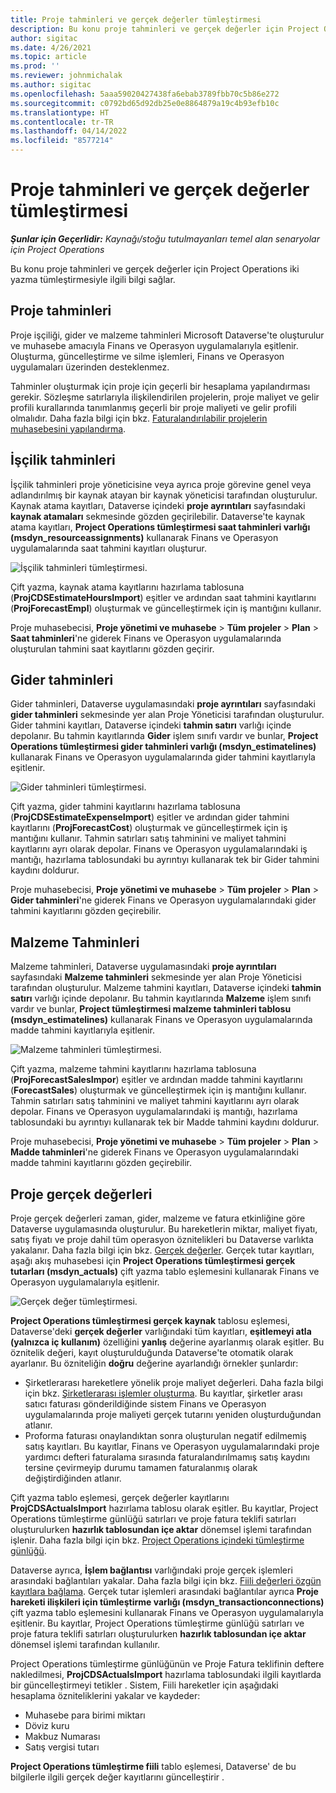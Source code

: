 ```yaml
---
title: Proje tahminleri ve gerçek değerler tümleştirmesi
description: Bu konu proje tahminleri ve gerçek değerler için Project Operations iki yazma tümleştirmesiyle ilgili bilgi sağlar.
author: sigitac
ms.date: 4/26/2021
ms.topic: article
ms.prod: ''
ms.reviewer: johnmichalak
ms.author: sigitac
ms.openlocfilehash: 5aaa59020427438fa6ebab3789fbb70c5b86e272
ms.sourcegitcommit: c0792bd65d92db25e0e8864879a19c4b93efb10c
ms.translationtype: HT
ms.contentlocale: tr-TR
ms.lasthandoff: 04/14/2022
ms.locfileid: "8577214"
---
```

# <a name="project-estimates-and-actuals-integration"></a>Proje tahminleri ve gerçek değerler tümleştirmesi

_**Şunlar için Geçerlidir:** Kaynağı/stoğu tutulmayanları temel alan senaryolar için Project Operations_

Bu konu proje tahminleri ve gerçek değerler için Project Operations iki yazma tümleştirmesiyle ilgili bilgi sağlar.

## <a name="project-estimates"></a>Proje tahminleri

Proje işçiliği, gider ve malzeme tahminleri Microsoft Dataverse'te oluşturulur ve muhasebe amacıyla Finans ve Operasyon uygulamalarıyla eşitlenir. Oluşturma, güncelleştirme ve silme işlemleri, Finans ve Operasyon uygulamaları üzerinden desteklenmez.

Tahminler oluşturmak için proje için geçerli bir hesaplama yapılandırması gerekir. Sözleşme satırlarıyla ilişkilendirilen projelerin, proje maliyet ve gelir profili kurallarında tanımlanmış geçerli bir proje maliyeti ve gelir profili olmalıdır. Daha fazla bilgi için bkz. [Faturalandırılabilir projelerin muhasebesini yapılandırma](../project-accounting/configure-accounting-billable-projects.md#configure-project-cost-and-revenue-profile-rules).

## <a name="labor-estimates"></a>İşçilik tahminleri

İşçilik tahminleri proje yöneticisine veya ayrıca proje görevine genel veya adlandırılmış bir kaynak atayan bir kaynak yöneticisi tarafından oluşturulur. Kaynak atama kayıtları, Dataverse içindeki **proje ayrıntıları** sayfasındaki **kaynak atamaları** sekmesinde gözden geçirilebilir. Dataverse'te kaynak atama kayıtları, **Project Operations tümleştirmesi saat tahminleri varlığı (msdyn\_resourceassignments)** kullanarak Finans ve Operasyon uygulamalarında saat tahmini kayıtları oluşturur.

   ![İşçilik tahminleri tümleştirmesi.](./Media/DW4LaborEstimates.png)

Çift yazma, kaynak atama kayıtlarını hazırlama tablosuna (**ProjCDSEstimateHoursImport**) eşitler ve ardından saat tahmini kayıtlarını (**ProjForecastEmpl**) oluşturmak ve güncelleştirmek için iş mantığını kullanır.

Proje muhasebecisi, **Proje yönetimi ve muhasebe** > **Tüm projeler** > **Plan** > **Saat tahminleri**'ne giderek Finans ve Operasyon uygulamalarında oluşturulan tahmini saat kayıtlarını gözden geçirir.

## <a name="expense-estimates"></a>Gider tahminleri

Gider tahminleri, Dataverse uygulamasındaki **proje ayrıntıları** sayfasındaki **gider tahminleri** sekmesinde yer alan Proje Yöneticisi tarafından oluşturulur. Gider tahmini kayıtları, Dataverse içindeki **tahmin satırı** varlığı içinde depolanır. Bu tahmin kayıtlarında **Gider** işlem sınıfı vardır ve bunlar, **Project Operations tümleştirmesi gider tahminleri varlığı (msdyn\_estimatelines)** kullanarak Finans ve Operasyon uygulamalarında gider tahmini kayıtlarıyla eşitlenir.

   ![Gider tahminleri tümleştirmesi.](./Media/DW4ExpenseEstimates.png)

Çift yazma, gider tahmini kayıtlarını hazırlama tablosuna (**ProjCDSEstimateExpenseImport**) eşitler ve ardından gider tahmini kayıtlarını (**ProjForecastCost**) oluşturmak ve güncelleştirmek için iş mantığını kullanır. Tahmin satırları satış tahminini ve maliyet tahmini kayıtlarını ayrı olarak depolar. Finans ve Operasyon uygulamalarındaki iş mantığı, hazırlama tablosundaki bu ayrıntıyı kullanarak tek bir Gider tahmini kaydını doldurur.

Proje muhasebecisi, **Proje yönetimi ve muhasebe** > **Tüm projeler** > **Plan** > **Gider tahminleri**'ne giderek Finans ve Operasyon uygulamalarındaki gider tahmini kayıtlarını gözden geçirebilir.

## <a name="material-estimates"></a>Malzeme Tahminleri

Malzeme tahminleri, Dataverse uygulamasındaki **proje ayrıntıları** sayfasındaki **Malzeme tahminleri** sekmesinde yer alan Proje Yöneticisi tarafından oluşturulur. Malzeme tahmini kayıtları, Dataverse içindeki **tahmin satırı** varlığı içinde depolanır. Bu tahmin kayıtlarında **Malzeme** işlem sınıfı vardır ve bunlar, **Project tümleştirmesi malzeme tahminleri tablosu (msdyn\_estimatelines)** kullanarak Finans ve Operasyon uygulamalarında madde tahmini kayıtlarıyla eşitlenir.

   ![Malzeme tahminleri tümleştirmesi.](./Media/DW4MaterialEstimates.png)

Çift yazma, malzeme tahmini kayıtlarını hazırlama tablosuna (**ProjForecastSalesImpor**) eşitler ve ardından madde tahmini kayıtlarını (**ForecastSales**) oluşturmak ve güncelleştirmek için iş mantığını kullanır. Tahmin satırları satış tahminini ve maliyet tahmini kayıtlarını ayrı olarak depolar. Finans ve Operasyon uygulamalarındaki iş mantığı, hazırlama tablosundaki bu ayrıntıyı kullanarak tek bir Madde tahmini kaydını doldurur.

Proje muhasebecisi, **Proje yönetimi ve muhasebe** > **Tüm projeler** > **Plan** > **Madde tahminleri**'ne giderek Finans ve Operasyon uygulamalarındaki madde tahmini kayıtlarını gözden geçirebilir.

## <a name="project-actuals"></a>Proje gerçek değerleri

Proje gerçek değerleri zaman, gider, malzeme ve fatura etkinliğine göre Dataverse uygulamasında oluşturulur. Bu hareketlerin miktar, maliyet fiyatı, satış fiyatı ve proje dahil tüm operasyon öznitelikleri bu Dataverse varlıkta yakalanır. Daha fazla bilgi için bkz. [Gerçek değerler](../actuals/actuals-overview.md). Gerçek tutar kayıtları, aşağı akış muhasebesi için **Project Operations tümleştirmesi gerçek tutarları (msdyn\_actuals)** çift yazma tablo eşlemesini kullanarak Finans ve Operasyon uygulamalarıyla eşitlenir.

   ![Gerçek değer tümleştirmesi.](./Media/DW4Actuals.png)

**Project Operations tümleştirmesi gerçek kaynak** tablosu eşlemesi, Dataverse'deki **gerçek değerler** varlığındaki tüm kayıtları, **eşitlemeyi atla (yalnızca iç kullanım)** özelliğini **yanlış** değerine ayarlanmış olarak eşitler. Bu öznitelik değeri, kayıt oluşturulduğunda Dataverse'te otomatik olarak ayarlanır. Bu özniteliğin **doğru** değerine ayarlandığı örnekler şunlardır:

  - Şirketlerarası hareketlere yönelik proje maliyet değerleri. Daha fazla bilgi için bkz. [Şirketlerarası işlemler oluşturma](../project-accounting/create-intercompany-transactions.md). Bu kayıtlar, şirketler arası satıcı faturası gönderildiğinde sistem Finans ve Operasyon uygulamalarında proje maliyeti gerçek tutarını yeniden oluşturduğundan atlanır.
  - Proforma faturası onaylandıktan sonra oluşturulan negatif edilmemiş satış kayıtları. Bu kayıtlar, Finans ve Operasyon uygulamalarındaki proje yardımcı defteri faturalama sırasında faturalandırılmamış satış kaydını tersine çevirmeyip durumu tamamen faturalanmış olarak değiştirdiğinden atlanır.

Çift yazma tablo eşlemesi, gerçek değerler kayıtlarını **ProjCDSActualsImport** hazırlama tablosu olarak eşitler. Bu kayıtlar, Project Operations tümleştirme günlüğü satırları ve proje fatura teklifi satırları oluşturulurken **hazırlık tablosundan içe aktar** dönemsel işlemi tarafından işlenir. Daha fazla bilgi için bkz. [Project Operations içindeki tümleştirme günlüğü](../project-accounting/project-operations-integration-journal.md).

Dataverse ayrıca, **İşlem bağlantısı** varlığındaki proje gerçek işlemleri arasındaki bağlantıları yakalar. Daha fazla bilgi için bkz. [Fiili değerleri özgün kayıtlara bağlama](../actuals/linkingactuals.md). Gerçek tutar işlemleri arasındaki bağlantılar ayrıca **Proje hareketi ilişkileri için tümleştirme varlığı (msdyn\_transactionconnections)** çift yazma tablo eşlemesini kullanarak Finans ve Operasyon uygulamalarıyla eşitlenir. Bu kayıtlar, Project Operations tümleştirme günlüğü satırları ve proje fatura teklifi satırları oluşturulurken **hazırlık tablosundan içe aktar** dönemsel işlemi tarafından kullanılır.

Project Operations tümleştirme günlüğünün ve Proje Fatura teklifinin deftere nakledilmesi, **ProjCDSActualsImport** hazırlama tablosundaki ilgili kayıtlarda bir güncelleştirmeyi tetikler . Sistem, Fiili hareketler için aşağıdaki hesaplama özniteliklerini yakalar ve kaydeder:

- Muhasebe para birimi miktarı
- Döviz kuru
- Makbuz Numarası
- Satış vergisi tutarı

**Project Operations tümleştirme fiili** tablo eşlemesi, Dataverse' de bu bilgilerle ilgili gerçek değer kayıtlarını güncelleştirir .
